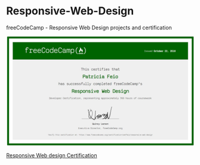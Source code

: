 # Responsive-Web-Design
freeCodeCamp - Responsive Web Design projects and certification

![responsive web design certification](responsiveWebDesign_certification.JPG)


<a href="https://www.freecodecamp.org/certification/patfeio/responsive-web-design" target="blank">Responsive Web design Certification</a>
